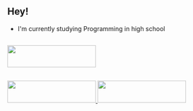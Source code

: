 ## Hey! 

- I'm currently studying Programming in high school

##

<div>
  <a href="https://sharpman-games.itch.io">
    <img src="https://cdn.arstechnica.net/wp-content/uploads/2021/05/itchio-logo-black-800x200.png" width="200" height="50">
  </a>
</div>

##

<div>
  <a href="https://discord.gg/AjzhkYksPW" target="_blank">
  <img src="https://img.shields.io/badge/Discord-7289DA?style=for-the-badge&logo=discord&logoColor=white" target="_blank" width="200" height="50">
  </a>  
  <a href="https://twitter.com/TigreBrancoyt" target="_blank">
  <img src="https://img.shields.io/badge/Twitter-1DA1F2?style=for-the-badge&logo=twitter&logoColor=white" target="_blank" width="200" height="50">
  </a>
</div>
   
